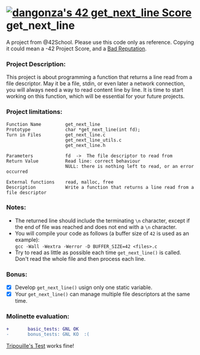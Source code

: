 # [![dangonza's 42 get_next_line Score](https://badge42.vercel.app/api/v2/cl3t9j6rm002109ml7llzqtc4/project/2478890)](https://github.com/JaeSeoKim/badge42) get_next_line
A project from @42School. Please use this code only as reference. Copying it could mean a -42 Project Score, and a [Bad Reputation](https://open.spotify.com/track/2x0WlnmfG39ZuDmstl9xfX?si=c5a41815e8b94066).<br>
### Project Description:
This project is about programming a function that returns a line read from a file descriptor.
May it be a file, stdin, or even later a network connection, you will always need a way to read content line by line. It is time to start working on this function, which will be essential for your future projects.

### Project limitations:

```
Function Name         get_next_line
Prototype             char *get_next_line(int fd);
Turn in Files         get_next_line.c
                      get_next_line_utils.c
                      get_next_line.h
                  
Parameters            fd  ->  The file descriptor to read from
Return Value          Read line: correct behaviour
                      NULL: there is nothing left to read, or an error occurred
                  
External functions    read, malloc, free
Description           Write a function that returns a line read from a file descriptor
```

### Notes:
  -  The returned line should include the terminating `\n` character, except if the end of file was reached and does not end with a `\n` character.
  -  You will compile your code as follows (a buffer size of `42` is used as an example):<br>
   `gcc -Wall -Wextra -Werror -D BUFFER_SIZE=42 <files>.c`
  -  Try to read as little as possible each time `get_next_line()` is called. Don't read the whole file and then process each line.
  
### Bonus:
  - [X] Develop `get_next_line()` usign only one static variable.
  - [X] Your `get_next_line()` can manage multiple file descriptors at the same time.
  
### Molinette evaluation:
```diff
+       basic_tests: GNL OK
-       bonus_tests: GNL KO  :(
```
[Tripouille's Test](https://github.com/Tripouille/gnlTester) works fine!

